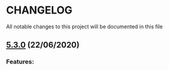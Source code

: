 
# CHANGELOG
All notable changes to this project will be documented in this file

## [5.3.0](https://github.com/incognia-org/incognia-sdk-pods/releases/tag/5.3.0) (22/06/2020)

### Features: